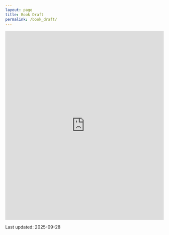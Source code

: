 ```yaml
---
layout: page
title: Book Draft
permalink: /book_draft/
---
```



<iframe src="https://drive.google.com/file/d/1K-78B22ehH9E9ch9QtTZeu7BjR9axTeU/preview" width="100%" height="600px" frameborder="0"></iframe>

Last updated: 2025-09-28